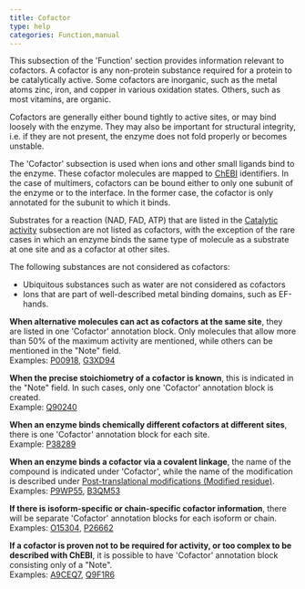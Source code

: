 ```yaml
---
title: Cofactor
type: help
categories: Function,manual
---
```


This subsection of the 'Function' section provides information relevant to cofactors. A cofactor is any non-protein substance required for a protein to be catalytically active. Some cofactors are inorganic, such as the metal atoms zinc, iron, and copper in various oxidation states. Others, such as most vitamins, are organic.

Cofactors are generally either bound tightly to active sites, or may bind loosely with the enzyme. They may also be important for structural integrity, i.e. if they are not present, the enzyme does not fold properly or becomes unstable.

The 'Cofactor' subsection is used when ions and other small ligands bind to the enzyme. These cofactor molecules are mapped to [ChEBI](https://www.ebi.ac.uk/chebi/) identifiers. In the case of multimers, cofactors can be bound either to only one subunit of the enzyme or to the interface. In the former case, the cofactor is only annotated for the subunit to which it binds.

Substrates for a reaction (NAD, FAD, ATP) that are listed in the [Catalytic activity](https://www.uniprot.org/help/catalytic_activity) subsection are not listed as cofactors, with the exception of the rare cases in which an enzyme binds the same type of molecule as a substrate at one site and as a cofactor at other sites.

The following substances are not considered as cofactors:  
- Ubiquitous substances such as water are not considered as cofactors  
- Ions that are part of well-described metal binding domains, such as EF-hands.

**When alternative molecules can act as cofactors at the same site**, they are listed in one 'Cofactor' annotation block. Only molecules that allow more than 50% of the maximum activity are mentioned, while others can be mentioned in the "Note" field.  
Examples: [P00918](https://www.uniprot.org/uniprotkb/P00918#function), [G3XD94](https://www.uniprot.org/uniprotkb/G3XD94#function)

**When the precise stoichiometry of a cofactor is known**, this is indicated in the "Note" field. In such cases, only one 'Cofactor' annotation block is created.  
Example: [Q90240](https://www.uniprot.org/uniprotkb/Q90240#function)

**When an enzyme binds chemically different cofactors at different sites**, there is one 'Cofactor' annotation block for each site.  
Example: [P38289](https://www.uniprot.org/uniprotkb/P38289#function)

**When an enzyme binds a cofactor via a covalent linkage**, the name of the compound is indicated under 'Cofactor', while the name of the modification is described under [Post-translational modifications (Modified residue)](https://www.uniprot.org/help/mod_res).  
Examples: [P9WP55](https://www.uniprot.org/uniprotkb/P9WP55#function), [B3QM53](https://www.uniprot.org/uniprotkb/B3QM53#function)

**If there is isoform-specific or chain-specific cofactor information**, there will be separate 'Cofactor' annotation blocks for each isoform or chain.  
Examples: [O15304](https://www.uniprot.org/uniprotkb/O15304#function), [P26662](https://www.uniprot.org/uniprotkb/P26662#function)

**If a cofactor is proven not to be required for activity, or too complex to be described with ChEBI**, it is possible to have 'Cofactor' annotation block consisting only of a "Note".  
Examples: [A9CEQ7](https://www.uniprot.org/uniprotkb/A9CEQ7#function), [Q9F1R6](https://www.uniprot.org/uniprotkb/Q9F1R6#function)
